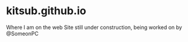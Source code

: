 # kitsub.github.io
Where I am on the web
Site still under construction, being worked on by @SomeonPC
